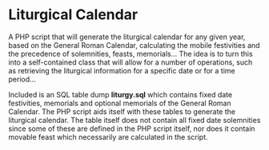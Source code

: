 # Liturgical Calendar
A PHP script that will generate the liturgical calendar for any given year, based on the General Roman Calendar, calculating the mobile festivities and the precedence of solemnities, feasts, memorials...
The idea is to turn this into a self-contained class that will allow for a number of operations, such as retrieving the liturgical information for a specific date or for a time period...

Included is an SQL table dump **liturgy.sql** which contains fixed date festivities, memorials and optional memorials of the General Roman Calendar. The PHP script aids itself with these tables to generate the liturgical calendar. The table itself does not contain all fixed date solemnities since some of these are defined in the PHP script itself, nor does it contain movable feast which necessarily are calculated in the script.
